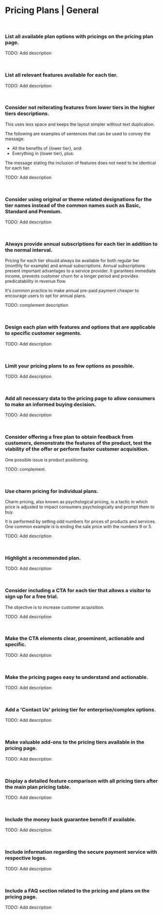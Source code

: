 # Pricing Plans | General
<br>


### List all available plan options with pricings on the pricing plan page.

TODO: Add description

<br>


### List all relevant features available for each tier.

TODO: Add description

<br>


### Consider not reiterating features from lower tiers in the higher tiers descriptions.

This uses less space and keeps the layout simpler without text duplication.

The following are examples of sentences that can be used to convey the message:
- All the benefits of {lower tier}, and:
- Everything in {lower tier}, plus:

The message stating the inclusion of features does not need to be identical for each tier.

TODO: Add description

<br>


### Consider using original or theme related designations for the tier names instead of the common names such as Basic, Standard and Premium.

TODO: Add description

<br>


### Always provide annual subscriptions for each tier in addition to the normal interval.

Pricing for each tier should always be available for both regular tier (monthly for example) and annual subscriptions. Annual subscriptions present important advantages
to a service provider. It garantees immediate income, prevents customer churn for a longer period and provides predicatability in revenue flow.

It's common practice to make annual pre-paid payment cheaper to encourage users to opt for annual plans.

TODO: complement description

<br>


### Design each plan with features and options that are applicable to specific customer segments.

TODO: Add description

<br>


### Limit your pricing plans to as few options as possible.

TODO: Add description

<br>


### Add all necessary data to the pricing page to allow consumers to make an informed buying decision.

TODO: Add description

<br>


### Consider offering a free plan to obtain feedback from customers, demonstrate the features of the product, test the viability of the offer or perform faster customer acquisition.

One possible issue is product positioning.

TODO: complement.

<br>


### Use charm pricing for individual plans.

Charm pricing, also known as psychological pricing, is a tactic in which price is adjusted to impact consumers psychologically and prompt them to buy.

It is performed by setting odd numbers for prices of products and services. One common example is is ending the sale price with the numbers 9 or 5.

TODO: Add description

<br>


### Highlight a recommended plan.

TODO: Add description

<br>


### Consider including a CTA for each tier that allows a visitor to sign up for a free trial.

The objective is to increase customer acquisition.

TODO: Add description

<br>


### Make the CTA elements clear, proeminent, actionable and specific.

TODO: Add description

<br>


### Make the pricing pages easy to understand and actionable.

TODO: Add description

<br>


### Add a 'Contact Us' pricing tier for enterprise/complex options.

TODO: Add description

<br>


### Make valuable add-ons to the pricing tiers available in the pricing page.

TODO: Add description

<br>


### Display a detailed feature comparison with all pricing tiers after the main plan pricing table.

TODO: Add description

<br>


### Include the money back guarantee benefit if available.

TODO: Add description

<br>


### Include information regarding the secure payment service with respective logos.

TODO: Add description

<br>


### Include a FAQ section related to the pricing and plans on the pricing page.

TODO: Add description

<br>

